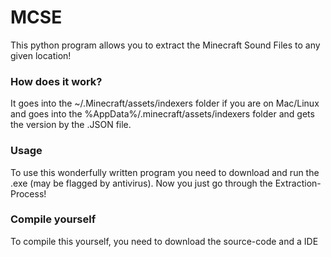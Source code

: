 # MCSE
This python program allows you to extract the Minecraft Sound Files to any given location!

### How does it work?
It goes into the ~/.Minecraft/assets/indexers folder if you are on Mac/Linux and goes into the %AppData%/.minecraft/assets/indexers folder and gets the version by the .JSON file.

### Usage
To use this wonderfully written program you need to download and run the .exe (may be flagged by antivirus).
Now you just go through the Extraction-Process!

### Compile yourself
To compile this yourself, you need to download the source-code and a IDE 
